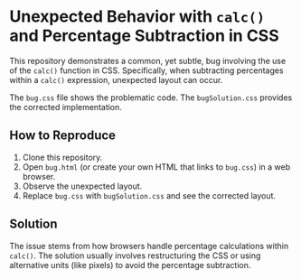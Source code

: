 # Unexpected Behavior with `calc()` and Percentage Subtraction in CSS

This repository demonstrates a common, yet subtle, bug involving the use of the `calc()` function in CSS. Specifically, when subtracting percentages within a `calc()` expression, unexpected layout can occur.

The `bug.css` file shows the problematic code.  The `bugSolution.css` provides the corrected implementation.

## How to Reproduce

1. Clone this repository.
2. Open `bug.html` (or create your own HTML that links to `bug.css`) in a web browser.
3. Observe the unexpected layout.
4. Replace `bug.css` with `bugSolution.css` and see the corrected layout.

## Solution

The issue stems from how browsers handle percentage calculations within `calc()`.  The solution usually involves restructuring the CSS or using alternative units (like pixels) to avoid the percentage subtraction.